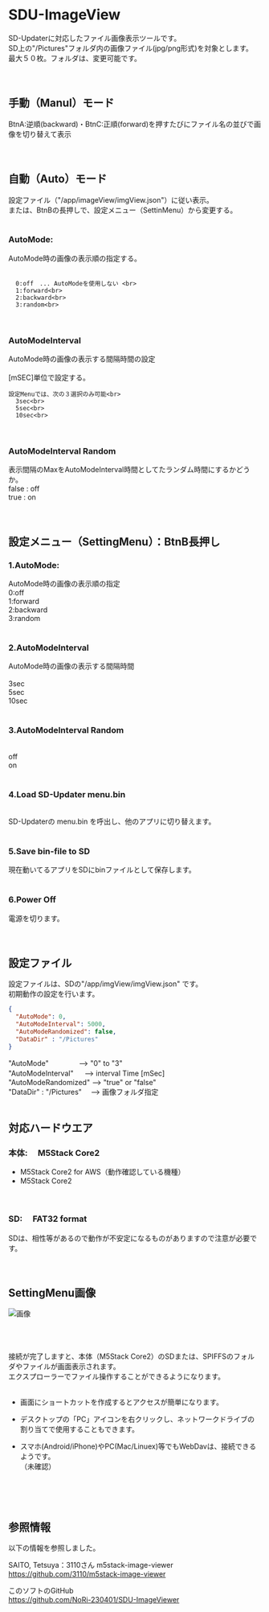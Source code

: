 # SDU-ImageView

SD-Updaterに対応したファイル画像表示ツールです。<br>
SD上の"/Pictures"フォルダ内の画像ファイル(jpg/png形式)を対象とします。<br>
最大５０枚。フォルダは、変更可能です。<br>
<br>
<br>


## 手動（Manul）モード  <br>
  BtnA:逆順(backward)・BtnC:正順(forward)を押すたびにファイル名の並びで画像を切り替えて表示<br>
  <br>
  <br>


## 自動（Auto）モード  <br>
  設定ファイル（"/app/imageView/imgView.json"）に従い表示。<br>
  または、BtnBの長押しで、設定メニュー（SettinMenu）から変更する。<br>
<br>
  ### AutoMode:<br>
  AutoMode時の画像の表示順の指定する。<br>
  <br>

      0:off　... AutoModeを使用しない <br>
      1:forward<br>
      2:backward<br>
      3:random<br>
<br>

  ### AutoModeInterval<br>
  AutoMode時の画像の表示する間隔時間の設定<br>
  <br>
    [mSEC]単位で設定する。<br>

    設定Menuでは、次の３選択のみ可能<br>
      3sec<br>
      5sec<br>
      10sec<br>
  <br>

  ### AutoModeInterval Random<br>
  表示間隔のMaxをAutoModeInterval時間としてたランダム時間にするかどうか。<br>
      false : off<br>
      true  : on<br>
  <br><br>

## 設定メニュー（SettingMenu）：BtnB長押し<br>
  ### 1.AutoMode:<br>
  AutoMode時の画像の表示順の指定<br>
      0:off<br>
      1:forward<br>
      2:backward<br>
      3:random<br>
<br>

  ### 2.AutoModeInterval<br>
  AutoMode時の画像の表示する間隔時間<br>
  <br>
      3sec<br>
      5sec<br>
      10sec<br>
  <br>

  ### 3.AutoModeInterval Random<br>
  <br>
      off<br>
      on<br>
  <br>
  
  ### 4.Load SD-Updater menu.bin<br>
<br>
SD-Updaterの menu.bin を呼出し、他のアプリに切り替えます。<br>
<br>

 ### 5.Save bin-file to SD<br>
現在動いてるアプリをSDにbinファイルとして保存します。<br>
<br>

 ### 6.Power Off<br>
電源を切ります。<br>
<br><br>

## 設定ファイル
設定ファイルは、SDの"/app/imgView/imgView.json" です。<br>
初期動作の設定を行います。<br>

```json
{
  "AutoMode": 0,
  "AutoModeInterval": 5000,
  "AutoModeRandomized": false,
  "DataDir" : "/Pictures"
}
```
  "AutoMode"　　　　 -->  "0" to "3" <br>
  "AutoModeInterval"     　 -->  interval Time [mSec]<br>
  "AutoModeRandomized"      -->  "true" or "false"<br>
  "DataDir" : "/Pictures"　 -->  画像フォルダ指定<br>
<br>  

## 対応ハードウエア
### 本体:　 M5Stack Core2
- M5Stack Core2 for AWS（動作確認している機種）<br>
- M5Stack Core2 <br>
<br>

### SD:　 FAT32 format
SDは、相性等があるので動作が不安定になるものがありますので注意が必要です。</b><br>
<br><br>


## SettingMenu画像


![画像](images/s-pc01.png )<br>

<br><br><br>
接続が完了しますと、本体（M5Stack Core2）のSDまたは、SPIFFSのフォルダやファイルが画面表示されます。<br>
エクスプローラーでファイル操作することができるようになります。<br><br>

 - 画面にショートカットを作成するとアクセスが簡単になります。<br>

 - デスクトップの「PC」アイコンを右クリックし、ネットワークドライブの割り当てで使用することもできます。<br>

 - スマホ(Android/iPhone)やPC(Mac/Linuex)等でもWebDavは、接続できるようです。<br>
 （未確認）<br>
<br>
<br><br>


## 参照情報
以下の情報を参照しました。<br>

SAITO, Tetsuya：3110さん m5stack-image-viewer<br>
https://github.com/3110/m5stack-image-viewer

このソフトのGitHub<br>
https://github.com/NoRi-230401/SDU-ImageViewer

<br><br><br>



